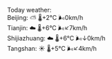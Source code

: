 Today weather:  
Beijing: ⛅️  🌡️+2°C 🌬️0km/h  
Tianjin: ☁️ 🌡️+6°C 🌬️↙7km/h  
Shijiazhuang: ☁️ 🌡️+6°C 🌬️↓0km/h  
Tangshan: ☀️ 🌡️+5°C 🌬️↙4km/h  
